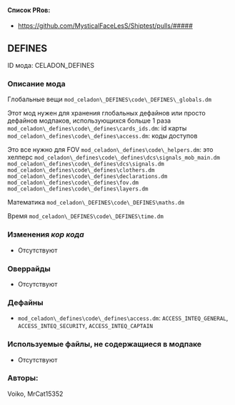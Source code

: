 

#### Список PRов:

- https://github.com/MysticalFaceLesS/Shiptest/pulls/#####
<!--
  Ссылки на PRы, связанные с модом:
  - Создание
  - Большие изменения
-->

<!-- Название мода. Не важно на русском или на английском. -->
## DEFINES

ID мода: CELADON_DEFINES
<!--
  Название модпака прописными буквами, СОЕДИНЁННЫМИ_ПОДЧЁРКИВАНИЕМ,
  которое ты будешь использовать для обозначения файлов.
-->

### Описание мода

Глобальные вещи
`mod_celadon\_DEFINES\code\_DEFINES\_globals.dm`

Этот мод нужен для хранения глобальных дефайнов или просто дефайнов модпаков, использующихся больше 1 раза
`mod_celadon\_defines\code\_defines\cards_ids.dm`: id карты
`mod_celadon\_defines\code\_defines\access.dm`: коды доступов

Это все нужно для FOV
`mod_celadon\_defines\code\_helpers.dm`: это хелперс
`mod_celadon\_defines\code\_defines\dcs\signals_mob_main.dm`
`mod_celadon\_defines\code\_defines\dcs\signals.dm`
`mod_celadon\_defines\code\_defines\clothers.dm`
`mod_celadon\_defines\code\_defines\declarations.dm`
`mod_celadon\_defines\code\_defines\fov.dm`
`mod_celadon\_defines\code\_defines\layers.dm`

Математика
`mod_celadon\_DEFINES\code\_DEFINES\maths.dm`

Время
`mod_celadon\_DEFINES\code\_DEFINES\time.dm`


<!--
  Что он делает, что добавляет: что, куда, зачем и почему - всё здесь.
  А также любая полезная информация.
-->

### Изменения *кор кода*

- Отсутствуют
<!--
  Если вы редактировали какие-либо процедуры или переменные в кор коде,
  они должны быть указаны здесь.
  Нужно указать и файл, и процедуры/переменные.

  Изменений нет - напиши "Отсутствуют"
-->

### Оверрайды

- Отсутствуют
<!--
  Если ты добавлял новый модульный оверрайд, его нужно указать здесь.
  Здесь указываются оверрайды в твоём моде и папке `_master_files`

  Изменений нет - напиши "Отсутствуют"
-->

### Дефайны

- `mod_celadon\_defines\code\_defines\access.dm`: `ACCESS_INTEQ_GENERAL`, `ACCESS_INTEQ_SECURITY`, `ACCESS_INTEQ_CAPTAIN`
<!--
  Если требовалось добавить какие-либо дефайны, укажи файлы,
  в которые ты их добавил, а также перечисли имена.
  И то же самое, если ты используешь дефайны, определённые другим модом.

  Не используешь - напиши "Отсутствуют"
-->

### Используемые файлы, не содержащиеся в модпаке

- Отсутствуют
<!--
  Будь то немодульный файл или модульный файл, который не содержится в папке,
  принадлежащей этому конкретному моду, он должен быть упомянут здесь.
  Хорошими примерами являются иконки или звуки, которые используются одновременно
  несколькими модулями, или что-либо подобное.
-->

### Авторы:

Voiko, MrCat15352
<!--
  Здесь находится твой никнейм
  Если работал совместно - никнеймы тех, кто помогал.
  В случае порта чего-либо должна быть ссылка на источник.
-->
